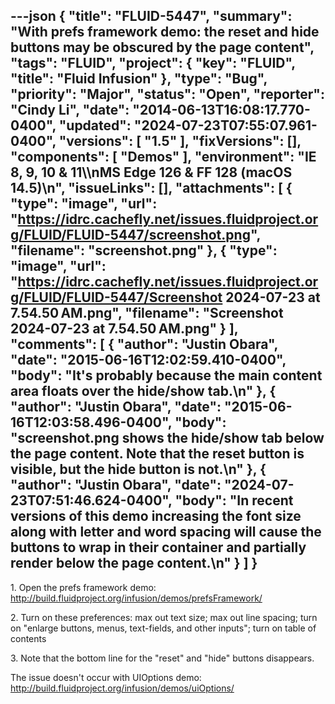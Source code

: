 ---json
{
  "title": "FLUID-5447",
  "summary": "With prefs framework demo: the reset and hide buttons may be obscured by the page content",
  "tags": "FLUID",
  "project": {
    "key": "FLUID",
    "title": "Fluid Infusion"
  },
  "type": "Bug",
  "priority": "Major",
  "status": "Open",
  "reporter": "Cindy Li",
  "date": "2014-06-13T16:08:17.770-0400",
  "updated": "2024-07-23T07:55:07.961-0400",
  "versions": [
    "1.5"
  ],
  "fixVersions": [],
  "components": [
    "Demos"
  ],
  "environment": "IE 8, 9, 10 & 11\\\nMS Edge 126 & FF 128 (macOS 14.5)\n",
  "issueLinks": [],
  "attachments": [
    {
      "type": "image",
      "url": "https://idrc.cachefly.net/issues.fluidproject.org/FLUID/FLUID-5447/screenshot.png",
      "filename": "screenshot.png"
    },
    {
      "type": "image",
      "url": "https://idrc.cachefly.net/issues.fluidproject.org/FLUID/FLUID-5447/Screenshot 2024-07-23 at 7.54.50 AM.png",
      "filename": "Screenshot 2024-07-23 at 7.54.50 AM.png"
    }
  ],
  "comments": [
    {
      "author": "Justin Obara",
      "date": "2015-06-16T12:02:59.410-0400",
      "body": "It's probably because the main content area floats over the hide/show tab.\n"
    },
    {
      "author": "Justin Obara",
      "date": "2015-06-16T12:03:58.496-0400",
      "body": "screenshot.png shows the hide/show tab below the page content. Note that the reset button is visible, but the hide button is not.\n"
    },
    {
      "author": "Justin Obara",
      "date": "2024-07-23T07:51:46.624-0400",
      "body": "In recent versions of this demo increasing the font size along with letter and word spacing will cause the buttons to wrap in their container and partially render below the page content.\n"
    }
  ]
}
---
1\. Open the prefs framework demo: <http://build.fluidproject.org/infusion/demos/prefsFramework/>

2\. Turn on these preferences: max out text size; max out line spacing; turn on "enlarge buttons, menus, text-fields, and other inputs"; turn on table of contents

3\. Note that the bottom line for the "reset" and "hide" buttons disappears.

The issue doesn't occur with UIOptions demo: <http://build.fluidproject.org/infusion/demos/uiOptions/>

        